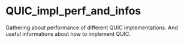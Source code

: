 # QUIC_impl_perf_and_infos
Gathering about performance of different QUIC implementations. And useful informations about how to implement QUIC.
